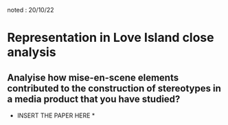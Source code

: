 noted : 20/10/22

# Representation in Love Island close analysis

## Analyise how mise-en-scene elements contributed to the construction of stereotypes in a media product that you have studied?

* INSERT THE PAPER HERE *